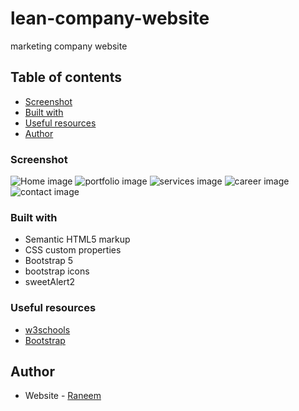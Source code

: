 # lean-company-website
marketing company website


## Table of contents

  - [Screenshot](#screenshot)
  - [Built with](#built-with)
  - [Useful resources](#useful-resources)
  - [Author](#author)

### Screenshot
![Home image](/home.png)
![portfolio image](/portfolio.png)
![services image](/services.png)
![career image](/career.png)
![contact image](/contact.png)


### Built with

- Semantic HTML5 markup
- CSS custom properties
- Bootstrap 5
- bootstrap icons
- sweetAlert2


### Useful resources

- [w3schools](https://www.w3schools.com/)
- [Bootstrap](https://getbootstrap.com/docs/)

## Author

- Website - [Raneem](https://www.your-site.com)


